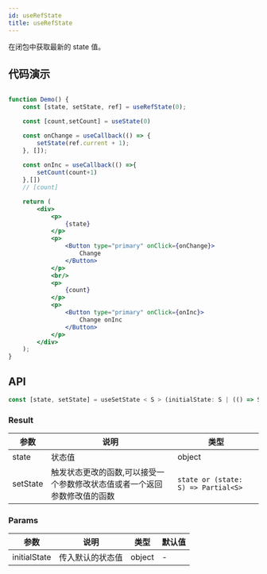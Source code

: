 ```yaml
---
id: useRefState
title: useRefState
---
```


在闭包中获取最新的 state 值。

## 代码演示

```jsx live

function Demo() {
    const [state, setState, ref] = useRefState(0);

    const [count,setCount] = useState(0)

    const onChange = useCallback(() => {
        setState(ref.current + 1);
    }, []);
    
    const onInc = useCallback(() =>{
        setCount(count+1)
    },[])
    // [count]

    return (
        <div>
            <p>
                {state}
            </p>
            <p>
                <Button type="primary" onClick={onChange}>
                    Change
                </Button>
            </p>
            <br/>
            <p>
                {count}
            </p>
            <p>
                <Button type="primary" onClick={onInc}>
                    Change onInc
                </Button>
            </p>
        </div>
    );
}
```

## API

```javascript
const [state, setState] = useSetState < S > (initialState: S | (() => S));
```

### Result

| 参数     | 说明                                                                      | 类型                                |
| -------- | ------------------------------------------------------------------------- | ----------------------------------- |
| state    | 状态值                                                                    | object                              |
| setState | 触发状态更改的函数,可以接受一个参数修改状态值或者一个返回参数修改值的函数 | `state or (state: S) => Partial<S>` |

### Params

| 参数         | 说明             | 类型   | 默认值 |
| ------------ | ---------------- | ------ | ------ |
| initialState | 传入默认的状态值 | object | -      |
